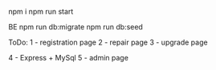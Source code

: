 npm i
npm run start

BE
npm run db:migrate
npm run db:seed

ToDo:
 1 - registration page
 2 - repair page
 3 - upgrade page

 4 - Express + MySql
 5 - admin page

